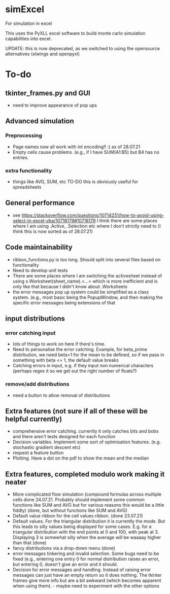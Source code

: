 # simExcel
For simulation in excel

This uses the PyXLL excel software to build monte carlo simulation capabilities into excel. 

UPDATE: this is now deprecated, as we switched to using the opensource alternatives (xlwings and openpyxl)

# To-do


## tkinter_frames.py and GUI
* need to improve appearance of pop ups

## Advanced simulation
### Preprocessing
* Page names now all work with int encoding!! :) as of 28.07.21
* Empty cells cause problems. (e.g., if I have SUM(A1:B5) but B4 has no entries. 

### extra functionality
* things like AVG, SUM, etc TO-DO this is obviously useful for spreadsheets




## General performance
* see https://stackoverflow.com/questions/10714251/how-to-avoid-using-select-in-excel-vba/10718179#10718179 I think there are some places where I am using .Active, .Selection etc where I don't strictly need to (I think this is now sorted as of 28.07.21)

## Code maintainability
* ribbon_functions.py is too long. Should split into several files based on functionality
* Need to develop unit tests
* There are some places where I am switching the activesheet instead of using x.Worksheet(sheet_name).<...> which is more inefficient and is only like that because I didn't know about .Worksheets
* the error messages pop up system could be simplified as a class system. (e.g., most basic being the PopupWindow, and then making the specific error messages being extensions of that

## input distributions
### error catching input
* lots of things to work on here if there's time. 
* Need to personalise the error catching. Example, for beta_prime distirbution, we need beta>1 for the mean to be defined, so if we pass in something with beta <= 1, the default value breaks
* Catching errors in input, e.g. if they input non numerical characters (perhaps regex it so we get out the right number of floats?)

### remove/add distributions
* need a button to allow removal of distributions





## Extra features (not sure if all of these will be helpful currently)
* comprehensive error catching. currently it only catches bits and bobs and there aren't tests designed for each function
* Decision variables. Implement some sort of optimisation features. (e.g. stochastic gradient descent etc)
* request a feature button 
* Plotting. Have a dot on the pdf to show the mean and the median


## Extra features, completed modulo work making it neater
* More complicated flow simulation (compound formulas across multiple cells done 24.07.21. Probably should implement some common functions like SUM and AVG but for various reasons this would be a little fiddly) (done, but without functions like SUM and AVG)
* Default value ribbon for the cell values ribbon. (done 23.07.21)
* Default values. For the triangular distribution it is currently the mode. But this leads to silly values being displayed for some cases. E.g. for a triangular distribution with the end points at 0 and 100, with peak at 3. Displaying 3 is somewhat silly when the average will be waaaay higher than that (done)
* fancy distributions via a drop-down menu (done)
* error messages tinkering and invalid selection. Some bugs need to be fixed (e.g., entering one entry 0 for normal distribution raises an error, but entering 0, doesn't give an error and it should. 
* Decision for error messages and handling. Instead of raising error messages can just have an empty return so it does nothing. The tkinter frames give more info but are a bit awkward (which becomes apparent when using them). - maybe need to experiment with the other options
